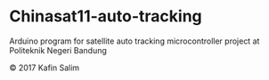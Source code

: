 # Chinasat11-auto-tracking
Arduino program for satellite auto tracking microcontroller project at Politeknik Negeri Bandung

© 2017 Kafin Salim
